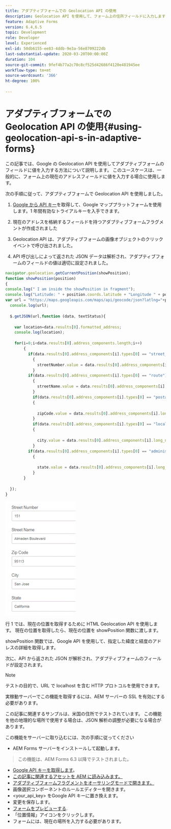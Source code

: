 ```yaml
---
title: アダプティブフォームでの Geolocation API の使用
description: Geolocation API を使用して、フォーム上の住所フィールドに入力します
feature: Adaptive Forms
version: 6.4,6.5
topic: Development
role: Developer
level: Experienced
exl-id: 50db6155-ee83-4ddb-9e3a-56e8709222db
last-substantial-update: 2020-03-20T00:00:00Z
duration: 104
source-git-commit: 9fef4b77a2c70c8cf525d42686f4120e481945ee
workflow-type: tm+mt
source-wordcount: '366'
ht-degree: 100%

---
```


# アダプティブフォームでの Geolocation API の使用{#using-geolocation-api-s-in-adaptive-forms}

この記事では、Google の Geolocation API を使用してアダプティブフォームのフィールドに値を入力する方法について説明します。 このユースケースは、一般的に、フォーム上の現在のアドレスフィールドに値を入力する場合に使用します。

次の手順に従って、アダプティブフォームで Geolocation API を使用しました。

1. [Google から API キー](https://developers.google.com/maps/documentation/javascript/get-api-key)を取得して、Google マッププラットフォームを使用します。1 年間有効なトライアルキーを入手できます。

1. 現在のアドレスを格納するフィールドを持つアダプティブフォームフラグメントが作成されました

1. Geolocation API は、アダプティブフォームの画像オブジェクトのクリックイベントで呼び出されました。

1. API 呼び出しによって返された JSON データは解析され、アダプティブフォームのフィールドの値は適切に設定されました。

```javascript
navigator.geolocation.getCurrentPosition(showPosition);
function showPosition(position) 
{
console.log(" I am inside the showPosition in fragment");
console.log("Latitude: " + position.coords.latitude + "Longitude " + position.coords.longitude);
var url = "https://maps.googleapis.com/maps/api/geocode/json?latlng="+position.coords.latitude+","+position.coords.longitude+"&key=<your_api_key>";
  console.log(url);
  
  $.getJSON(url,function (data, textStatus){
    
    var location=data.results[0].formatted_address;
    console.log(location);
    
    for(i=0;i<data.results[0].address_components.length;i++)
        {
          if(data.results[0].address_components[i].types[0] == "street_number")
            {
              streetNumber.value = data.results[0].address_components[i].long_name;
            }
          if(data.results[0].address_components[i].types[0] == "route")
            {
              streetName.value = data.results[0].address_components[i].long_name;
            }
            if(data.results[0].address_components[i].types[0] == "postal_code")
            {
              
              zipCode.value = data.results[0].address_components[i].long_name;
            }
            if(data.results[0].address_components[i].types[0] == "locality")
            {
              
              city.value = data.results[0].address_components[i].long_name;
            }
          if(data.results[0].address_components[i].types[0] == "administrative_area_level_1")
            {
              
              state.value = data.results[0].address_components[i].long_name;
            }
        }
    
  });
}
```

![Geolocation API でフィールドに入力する](assets/capture-4.gif)

行 1 では、現在の位置を取得するために HTML Geolocation API を使用します。 現在の位置を取得したら、現在の位置を showPosition 関数に渡します。

showPosition 関数では、Google API を使用して、指定した緯度と経度のアドレスの詳細を取得します。

次に、API から返された JSON が解析され、アダプティブフォームのフィールドが設定されます。

>[!NOTE]
>
>テストの目的で、URL で localhost を含む HTTP プロトコルを使用できます。
>
>実稼動サーバーでこの機能を取得するには、AEM サーバーの SSL を有効にする必要があります。
>
>この記事に関連するサンプルは、米国の住所でテストされています。 この機能を他の地理的な場所で使用する場合は、JSON 解析の調整が必要になる場合があります。

この機能をサーバーに取り込むには、次の手順に従ってください

* AEM Forms サーバーをインストールして起動します。
> この機能は、AEM Forms 6.3 以降でテストされました。
* [Google API キーを取得します](https://developers.google.com/maps/documentation/javascript/get-api-key)。
* [この記事に関連するアセットを AEM に読み込みます。](assets/geolocationapi.zip)
* [アダプティブフォームフラグメントをオーサリングモードで開きます。](http://localhost:4502/editor.html/content/forms/af/currentaddressfragment.html)
* 画像選択コンポーネントのルールエディターを開きます。
* &lt;your_api_key> をGoogle API キーに置き換えます。
* 変更を保存します。
* [フォームをプレビューする](http://localhost:4502/content/dam/formsanddocuments/currentaddressfragment/jcr:content?wcmmode=disabled).
* 「位置情報」アイコンをクリックします。
* フォームには、現在の場所を入力する必要があります。
